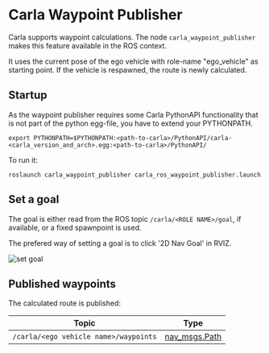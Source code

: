 # Carla Waypoint Publisher

Carla supports waypoint calculations.
The node `carla_waypoint_publisher` makes this feature available in the ROS context.

It uses the current pose of the ego vehicle with role-name "ego_vehicle" as starting point. If the
vehicle is respawned, the route is newly calculated.

## Startup

As the waypoint publisher requires some Carla PythonAPI functionality that is not part of the python egg-file, you
have to extend your PYTHONPATH.

    export PYTHONPATH=$PYTHONPATH:<path-to-carla>/PythonAPI/carla-<carla_version_and_arch>.egg:<path-to-carla>/PythonAPI/

To run it:

    roslaunch carla_waypoint_publisher carla_ros_waypoint_publisher.launch


## Set a goal

The goal is either read from the ROS topic `/carla/<ROLE NAME>/goal`, if available, or a fixed spawnpoint is used.

The prefered way of setting a goal is to click '2D Nav Goal' in RVIZ.

![set goal](../docs/images/rviz_set_start_goal.png)

## Published waypoints 

The calculated route is published:

|Topic         | Type |
|--------------|------|
| `/carla/<ego vehicle name>/waypoints` | [nav_msgs.Path](http://docs.ros.org/api/nav_msgs/html/msg/Path.html) |

